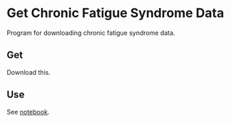 # Get Chronic Fatigue Syndrome Data

Program for downloading chronic fatigue syndrome data.

## Get

Download this.

## Use

See [notebook](notebook).
